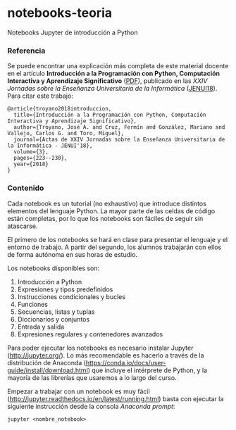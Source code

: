 # notebooks-teoria
Notebooks Jupyter de introducción a Python

### Referencia
Se puede encontrar una explicación más completa de este material docente en el artículo **Introducción a la Programación con Python, Computación Interactiva y Aprendizaje Significativo**  ([PDF](http://www.aenui.net/ojs/index.php?journal=actas_jenui&page=article&op=view&path%5B%5D=430&path%5B%5D=632)), publicado en las _XXIV Jornadas sobre la Enseñanza Universitaria de la Informática_ ([JENUI18](http://jenui2018.uoc.edu/)). Para citar este trabajo:

```
@article{troyano2018introduccion,
  title={Introducción a la Programación con Python, Computación Interactiva y Aprendizaje Significativo},
  author={Troyano, José A. and Cruz, Fermín and González, Mariano and Vallejo, Carlos G. and Toro, Miguel},
  journal={Actas de XXIV Jornadas sobre la Enseñanza Universitaria de la Informática - JENUI'18},
  volume={3},
  pages={223--230},
  year={2018}
}
```

### Contenido
Cada notebook es un tutorial (no exhaustivo) que introduce distintos elementos del lenguaje Python. La mayor parte de las celdas de código están completas, por lo que los notebooks son fáciles de seguir sin atascarse.

El primero de los notebooks se hará en clase para presentar el lenguaje y el entorno de trabajo. A partir del segundo, los alumnos trabajarán con ellos de forma autónoma en sus horas de estudio.

Los notebooks disponibles son:
1. Introducción a Python
2. Expresiones y tipos predefinidos
3. Instrucciones condicionales y bucles
4. Funciones
5. Secuencias, listas y tuplas
6. Diccionarios y conjuntos
7. Entrada y salida
8. Expresiones regulares y contenedores avanzados

Para poder ejecutar los notebooks es necesario instalar Jupyter (http://jupyter.org/). Lo más recomendable es hacerlo a través de la distribución de Anaconda (https://conda.io/docs/user-guide/install/download.html) que incluye el intérprete de Python, y la mayoría de las librerías que usaremos a lo largo del curso.

Empezar a trabajar con un notebook es muy fácil (http://jupyter.readthedocs.io/en/latest/running.html) basta con ejecutar la siguiente instrucción desde la consola _Anaconda prompt_:

<code>jupyter \<nombre_notebook\> </code>
